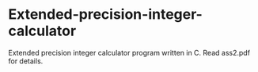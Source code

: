 Extended-precision-integer-calculator
=====================================

Extended precision integer calculator program written in C. Read ass2.pdf for details.
